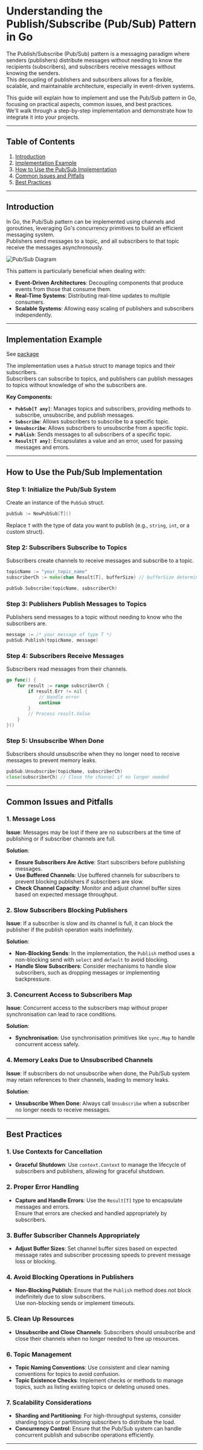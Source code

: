 # Understanding the Publish/Subscribe (Pub/Sub) Pattern in Go

The Publish/Subscribe (Pub/Sub) pattern is a messaging paradigm where senders (publishers) distribute messages without needing to know the recipients (subscribers), and subscribers receive messages without knowing the senders.  
This decoupling of publishers and subscribers allows for a flexible, scalable, and maintainable architecture, especially in event-driven systems.

This guide will explain how to implement and use the Pub/Sub pattern in Go, focusing on practical aspects, common issues, and best practices.  
We'll walk through a step-by-step implementation and demonstrate how to integrate it into your projects.

---

## Table of Contents

1. [Introduction](#introduction)
2. [Implementation Example](#implementation-example)
3. [How to Use the Pub/Sub Implementation](#how-to-use-the-pubsub-implementation)
4. [Common Issues and Pitfalls](#common-issues-and-pitfalls)
5. [Best Practices](#best-practices)

---

## Introduction

In Go, the Pub/Sub pattern can be implemented using channels and goroutines, leveraging Go's concurrency primitives to build an efficient messaging system.  
Publishers send messages to a topic, and all subscribers to that topic receive the messages asynchronously.

![Pub/Sub Diagram](../../../docs/images/pubsub_graph.png)

This pattern is particularly beneficial when dealing with:

- **Event-Driven Architectures**: Decoupling components that produce events from those that consume them.
- **Real-Time Systems**: Distributing real-time updates to multiple consumers.
- **Scalable Systems**: Allowing easy scaling of publishers and subscribers independently.

---

## Implementation Example

See [package](.)

The implementation uses a `PubSub` struct to manage topics and their subscribers.  
Subscribers can subscribe to topics, and publishers can publish messages to topics without knowledge of who the subscribers are.

**Key Components:**

- **`PubSub[T any]`**: Manages topics and subscribers, providing methods to subscribe, unsubscribe, and publish messages.
- **`Subscribe`**: Allows subscribers to subscribe to a specific topic.
- **`Unsubscribe`**: Allows subscribers to unsubscribe from a specific topic.
- **`Publish`**: Sends messages to all subscribers of a specific topic.
- **`Result[T any]`**: Encapsulates a value and an error, used for passing messages and errors.

---

## How to Use the Pub/Sub Implementation

### Step 1: Initialize the Pub/Sub System

Create an instance of the `PubSub` struct.

```go
pubSub := NewPubSub[T]()
```

Replace `T` with the type of data you want to publish (e.g., `string`, `int`, or a custom struct).

### Step 2: Subscribers Subscribe to Topics

Subscribers create channels to receive messages and subscribe to a topic.

```go
topicName := "your_topic_name"
subscriberCh := make(chan Result[T], bufferSize) // bufferSize determines the channel capacity

pubSub.Subscribe(topicName, subscriberCh)
```

### Step 3: Publishers Publish Messages to Topics

Publishers send messages to a topic without needing to know who the subscribers are.

```go
message := /* your message of type T */
pubSub.Publish(topicName, message)
```

### Step 4: Subscribers Receive Messages

Subscribers read messages from their channels.

```go
go func() {
    for result := range subscriberCh {
        if result.Err != nil {
            // Handle error
            continue
        }
        // Process result.Value
    }
}()
```

### Step 5: Unsubscribe When Done

Subscribers should unsubscribe when they no longer need to receive messages to prevent memory leaks.

```go
pubSub.Unsubscribe(topicName, subscriberCh)
close(subscriberCh) // Close the channel if no longer needed
```

---

## Common Issues and Pitfalls

### 1. Message Loss

**Issue**: Messages may be lost if there are no subscribers at the time of publishing or if subscriber channels are full.

**Solution**:

- **Ensure Subscribers Are Active**: Start subscribers before publishing messages.
- **Use Buffered Channels**: Use buffered channels for subscribers to prevent blocking publishers if subscribers are slow.
- **Check Channel Capacity**: Monitor and adjust channel buffer sizes based on expected message throughput.

### 2. Slow Subscribers Blocking Publishers

**Issue**: If a subscriber is slow and its channel is full, it can block the publisher if the publish operation waits indefinitely.

**Solution**:

- **Non-Blocking Sends**: In the implementation, the `Publish` method uses a non-blocking send with `select` and `default` to avoid blocking.
- **Handle Slow Subscribers**: Consider mechanisms to handle slow subscribers, such as dropping messages or implementing backpressure.

### 3. Concurrent Access to Subscribers Map

**Issue**: Concurrent access to the subscribers map without proper synchronisation can lead to race conditions.

**Solution**:

- **Synchronisation**: Use synchronisation primitives like `sync.Map` to handle concurrent access safely.

### 4. Memory Leaks Due to Unsubscribed Channels

**Issue**: If subscribers do not unsubscribe when done, the Pub/Sub system may retain references to their channels, leading to memory leaks.

**Solution**:

- **Unsubscribe When Done**: Always call `Unsubscribe` when a subscriber no longer needs to receive messages.

---

## Best Practices

### 1. Use Contexts for Cancellation

- **Graceful Shutdown**: Use `context.Context` to manage the lifecycle of subscribers and publishers, allowing for graceful shutdown.

### 2. Proper Error Handling

- **Capture and Handle Errors**: Use the `Result[T]` type to encapsulate messages and errors.  
Ensure that errors are checked and handled appropriately by subscribers.

### 3. Buffer Subscriber Channels Appropriately

- **Adjust Buffer Sizes**: Set channel buffer sizes based on expected message rates and subscriber processing speeds to prevent message loss or blocking.

### 4. Avoid Blocking Operations in Publishers

- **Non-Blocking Publish**: Ensure that the `Publish` method does not block indefinitely due to slow subscribers.  
Use non-blocking sends or implement timeouts.

### 5. Clean Up Resources

- **Unsubscribe and Close Channels**: Subscribers should unsubscribe and close their channels when no longer needed to free up resources.

### 6. Topic Management

- **Topic Naming Conventions**: Use consistent and clear naming conventions for topics to avoid confusion.
- **Topic Existence Checks**: Implement checks or methods to manage topics, such as listing existing topics or deleting unused ones.

### 7. Scalability Considerations

- **Sharding and Partitioning**: For high-throughput systems, consider sharding topics or partitioning subscribers to distribute the load.
- **Concurrency Control**: Ensure that the Pub/Sub system can handle concurrent publish and subscribe operations efficiently.

---

